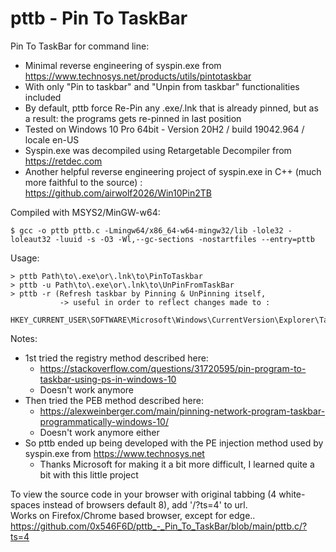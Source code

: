 # pttb - Pin To TaskBar


Pin To TaskBar for command line:

  - Minimal reverse engineering of syspin.exe from https://www.technosys.net/products/utils/pintotaskbar
  - With only "Pin to taskbar" and "Unpin from taskbar" functionalities included
  - By default, pttb force Re-Pin any .exe/.lnk that is already pinned, but as a result: the programs gets re-pinned in last position
  - Tested on Windows 10 Pro 64bit - Version 20H2 / build 19042.964 / locale en-US
  - Syspin.exe was decompiled using Retargetable Decompiler from https://retdec.com
  - Another helpful reverse engineering project of syspin.exe in C++ (much more faithful to the source) : https://github.com/airwolf2026/Win10Pin2TB


Compiled with MSYS2/MinGW-w64:

	$ gcc -o pttb pttb.c -Lmingw64/x86_64-w64-mingw32/lib -lole32 -loleaut32 -luuid -s -O3 -Wl,--gc-sections -nostartfiles --entry=pttb


Usage:

	> pttb Path\to\.exe\or\.lnk\to\PinToTaskbar
	> pttb -u Path\to\.exe\or\.lnk\to\UnPinFromTaskBar
	> pttb -r (Refresh taskbar by Pinning & UnPinning itself,
	           -> useful in order to reflect changes made to :
	           HKEY_CURRENT_USER\SOFTWARE\Microsoft\Windows\CurrentVersion\Explorer\Taskband)

Notes:

  - 1st tried the registry method described here:
    - https://stackoverflow.com/questions/31720595/pin-program-to-taskbar-using-ps-in-windows-10
    - Doesn't work anymore
  - Then tried the PEB method described here:
    - https://alexweinberger.com/main/pinning-network-program-taskbar-programmatically-windows-10/
    - Doesn't work anymore either
  - So pttb ended up being developed with the PE injection method used by syspin.exe from https://www.technosys.net
    - Thanks Microsoft for making it a bit more difficult, I learned quite a bit with this little project

To view the source code in your browser with original tabbing (4 white-spaces instead of browsers default 8), add '/?ts=4' to url.  
Works on Firefox/Chrome based browser, except for edge..  
https://github.com/0x546F6D/pttb_-_Pin_To_TaskBar/blob/main/pttb.c/?ts=4
